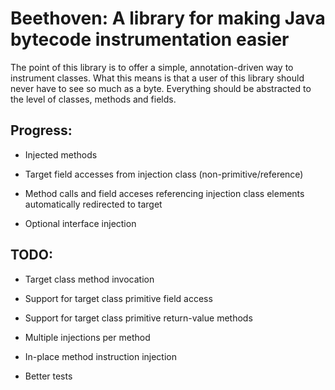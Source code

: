 # Beethoven: A library for making Java bytecode instrumentation easier

The point of this library is to offer a simple, annotation-driven way to instrument classes.
What this means is that a user of this library should never have to see
so much as a byte. Everything should be abstracted to the level of classes,
methods and fields.

## Progress:

* Injected methods

* Target field accesses from injection class (non-primitive/reference)

* Method calls and field acceses referencing injection class elements automatically redirected to target

* Optional interface injection

## TODO:

* Target class method invocation

* Support for target class primitive field access

* Support for target class primitive return-value methods

* Multiple injections per method

* In-place method instruction injection

* Better tests
